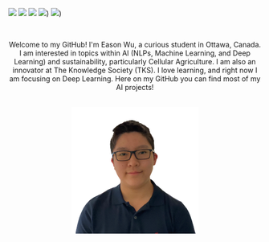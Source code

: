 [<img src="https://img.shields.io/badge/linkedin-%230077B5.svg?&style=for-the-badge&logo=linkedin&logoColor=white" />](https://bit.ly/EWULink) 
[<img src="https://img.shields.io/badge/twitter-%230077B5.svg?&style=for-the-badge&logo=twitter&logoColor=white&color=00acee" />](https://bit.ly/EWUTwitter) 
[<img src="https://img.shields.io/badge/portfolio-330F63?style=for-the-badge&logo=bitbucket&logoColor=white" />](https://bit.ly/EWUPortfolio) 
[<img src="https://img.shields.io/badge/medium-%2312100E.svg?&style=for-the-badge&logo=medium&logoColor=white" />](https://bit.ly/EWUMedium))
[<img src="https://img.shields.io/website/http/www.website.com/path/to/page.html.svg" />](https://bit.ly/EWUSite))

<br>

<p align="center">
Welcome to my GitHub! I'm Eason Wu, a curious student in Ottawa, Canada. I am interested in topics within AI (NLPs, Machine Learning, and Deep Learning) and sustainability, particularly Cellular Agriculture. I am also an innovator at The Knowledge Society (TKS). I love learning, and right now I am focusing on Deep Learning. Here on my GitHub you can find most of my AI projects! 
</p>


<br>
<div align="center">
<a href="https://eason-w.github.io/" target="_blank">
  <img src="CSquareNBG.png" alt="Eason Wu" width="50%"/>
</a>
</div>
